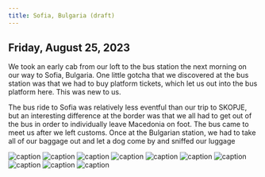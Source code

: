 ```yaml
---
title: Sofia, Bulgaria (draft)
---
```


## Friday, August 25, 2023

We took an early cab from our loft to the bus station the next morning on our way to Sofia, Bulgaria.  One little gotcha that we discovered at the bus station was that we had to buy platform tickets, which let us out into the bus platform here. This was new to us.

The bus ride to Sofia was relatively less eventful than our trip to SKOPJE, but an interesting difference at the border was that we all had to get out of the bus in order to individually leave Macedonia on foot. The bus came to meet us after we left customs. Once at the Bulgarian station, we had to take all of our baggage out and let a dog come by and sniffed our luggage

![caption](/images/travel/PXL_20230825_065833668.jpg)
![caption](/images/travel/PXL_20230825_070637773.MP.jpg)
![caption](/images/travel/PXL_20230825_070935171.jpg)
![caption](/images/travel/PXL_20230825_091659122.jpg)
![caption](/images/travel/PXL_20230825_101410576.MP.jpg)
![caption](/images/travel/PXL_20230825_104311378.MP.jpg)
![caption](/images/travel/PXL_20230825_125543832.jpg)
![caption](/images/travel/PXL_20230825_125950287.jpg)
![caption](/images/travel/PXL_20230825_154159718.jpg)
![caption](/images/travel/PXL_20230825_161716025.jpg)
